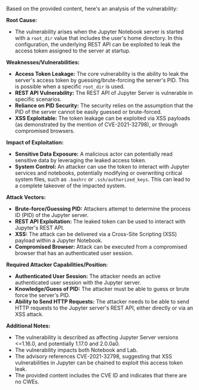 Based on the provided content, here's an analysis of the vulnerability:

**Root Cause:**

*   The vulnerability arises when the Jupyter Notebook server is started with a `root_dir` value that includes the user's home directory. In this configuration, the underlying REST API can be exploited to leak the access token assigned to the server at startup.

**Weaknesses/Vulnerabilities:**

*   **Access Token Leakage:** The core vulnerability is the ability to leak the server's access token by guessing/brute-forcing the server's PID. This is possible when a specific `root_dir` is used.
*   **REST API Vulnerability:** The REST API of Jupyter Server is vulnerable in specific scenarios.
*   **Reliance on PID Security:** The security relies on the assumption that the PID of the server cannot be easily guessed or brute-forced.
*   **XSS Exploitable:**  The token leakage can be exploited via XSS payloads (as demonstrated by the mention of CVE-2021-32798), or through compromised browsers.

**Impact of Exploitation:**

*   **Sensitive Data Exposure:** A malicious actor can potentially read sensitive data by leveraging the leaked access token.
*   **System Control:** An attacker can use the token to interact with Jupyter services and notebooks, potentially modifying or overwriting critical system files, such as `.bashrc` or `.ssh/authorized_keys`. This can lead to a complete takeover of the impacted system.

**Attack Vectors:**

*   **Brute-force/Guessing PID:** Attackers attempt to determine the process ID (PID) of the Jupyter server.
*   **REST API Exploitation:**  The leaked token can be used to interact with Jupyter's REST API.
*   **XSS:** The attack can be delivered via a Cross-Site Scripting (XSS) payload within a Jupyter Notebook.
*   **Compromised Browser:** Attack can be executed from a compromised browser that has an authenticated user session.

**Required Attacker Capabilities/Position:**

*   **Authenticated User Session:** The attacker needs an active authenticated user session with the Jupyter server.
*   **Knowledge/Guess of PID:** The attacker must be able to guess or brute force the server's PID.
*   **Ability to Send HTTP Requests:** The attacker needs to be able to send HTTP requests to the Jupyter server's REST API, either directly or via an XSS attack.

**Additional Notes:**

*   The vulnerability is described as affecting Jupyter Server versions <=1.16.0, and potentially 1.17.0 and 2.0.0a0.
*   The vulnerability impacts both Notebook and Lab.
*   The advisory references CVE-2021-32798, suggesting that XSS vulnerabilities in Jupyter can be chained to exploit this access token leak.
* The provided content includes the CVE ID and indicates that there are no CWEs.